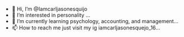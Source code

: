 - 👋 Hi, I’m @Iamcarljasonesquijo
- 👀 I’m interested in personality ...
- 🌱 I’m currently learning psychology, accounting, and management...
- 📫 How to reach me just visit my ig iamcarljasonesquejo_16...

<!---
Iamcarljasonesquijo/Iamcarljasonesquijo is a ✨ special ✨ repository because its `README.md` (this file) appears on your GitHub profile.
You can click the Preview link to take a look at your changes.
--->
